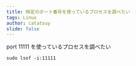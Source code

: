 ```yaml
---
title: 特定のポート番号を使っているプロセスを調べたい
tags: Linux
author: catatsuy
slide: false
---
```

port 11111 を使っているプロセスを調べたい

    sudo lsof -i:11111

